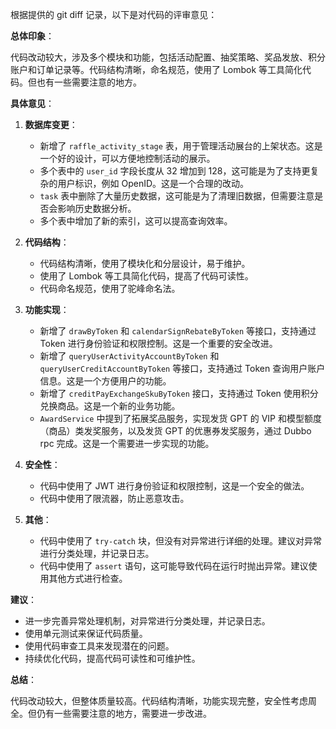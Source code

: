 根据提供的 git diff 记录，以下是对代码的评审意见：

**总体印象**：

代码改动较大，涉及多个模块和功能，包括活动配置、抽奖策略、奖品发放、积分账户和订单记录等。代码结构清晰，命名规范，使用了 Lombok 等工具简化代码。但也有一些需要注意的地方。

**具体意见**：

1. **数据库变更**：
    * 新增了 `raffle_activity_stage` 表，用于管理活动展台的上架状态。这是一个好的设计，可以方便地控制活动的展示。
    * 多个表中的 `user_id` 字段长度从 32 增加到 128，这可能是为了支持更复杂的用户标识，例如 OpenID。这是一个合理的改动。
    * `task` 表中删除了大量历史数据，这可能是为了清理旧数据，但需要注意是否会影响历史数据分析。
    * 多个表中增加了新的索引，这可以提高查询效率。

2. **代码结构**：
    * 代码结构清晰，使用了模块化和分层设计，易于维护。
    * 使用了 Lombok 等工具简化代码，提高了代码可读性。
    * 代码命名规范，使用了驼峰命名法。

3. **功能实现**：
    * 新增了 `drawByToken` 和 `calendarSignRebateByToken` 等接口，支持通过 Token 进行身份验证和权限控制。这是一个重要的安全改进。
    * 新增了 `queryUserActivityAccountByToken` 和 `queryUserCreditAccountByToken` 等接口，支持通过 Token 查询用户账户信息。这是一个方便用户的功能。
    * 新增了 `creditPayExchangeSkuByToken` 接口，支持通过 Token 使用积分兑换商品。这是一个新的业务功能。
    * `AwardService` 中提到了拓展奖品服务，实现发货 GPT 的 VIP 和模型额度（商品）类发奖服务，以及发货 GPT 的优惠券发奖服务，通过 Dubbo rpc 完成。这是一个需要进一步实现的功能。

4. **安全性**：
    * 代码中使用了 JWT 进行身份验证和权限控制，这是一个安全的做法。
    * 代码中使用了限流器，防止恶意攻击。

5. **其他**：
    * 代码中使用了 `try-catch` 块，但没有对异常进行详细的处理。建议对异常进行分类处理，并记录日志。
    * 代码中使用了 `assert` 语句，这可能导致代码在运行时抛出异常。建议使用其他方式进行检查。

**建议**：

* 进一步完善异常处理机制，对异常进行分类处理，并记录日志。
* 使用单元测试来保证代码质量。
* 使用代码审查工具来发现潜在的问题。
* 持续优化代码，提高代码可读性和可维护性。

**总结**：

代码改动较大，但整体质量较高。代码结构清晰，功能实现完整，安全性考虑周全。但仍有一些需要注意的地方，需要进一步改进。